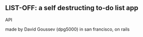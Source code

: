 ## LIST-OFF: a self destructing to-do list app

API

made by David Goussev (dpg5000) in san francisco, on rails
